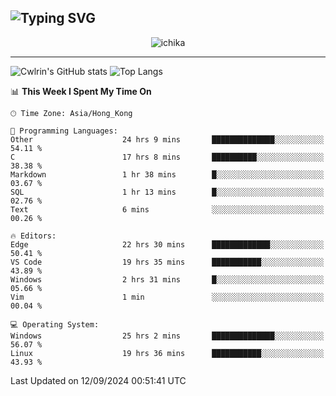 ![Typing SVG](https://readme-typing-svg.demolab.com?font=Jost&size=24&pause=1000&color=7799EE&vCenter=true&multiline=true&random=false&width=435&height=100&lines=Hi+there;I'm+Sakurakouji+Nanaha;You+can+also+tell+me+Cwlrin%E2%98%86)
---
<p align="center">
  <img src="https://image.cwlrin.wiki/images/2024/06/17/Happy-Birthday2023---.png" alt="ichika" border="0" />
</p>

---
![Cwlrin's GitHub stats](https://github-readme-stats.vercel.app/api?username=cwlrin&show_icons=true&theme=buefy)
![Top Langs](https://github-readme-stats.vercel.app/api/top-langs/?username=cwlrin&layout=compact&hide=html,css)

<!--START_SECTION:waka-->
📊 **This Week I Spent My Time On** 

```text
🕑︎ Time Zone: Asia/Hong_Kong

💬 Programming Languages: 
Other                    24 hrs 9 mins       ██████████████░░░░░░░░░░░   54.11 % 
C                        17 hrs 8 mins       ██████████░░░░░░░░░░░░░░░   38.38 % 
Markdown                 1 hr 38 mins        █░░░░░░░░░░░░░░░░░░░░░░░░   03.67 % 
SQL                      1 hr 13 mins        █░░░░░░░░░░░░░░░░░░░░░░░░   02.76 % 
Text                     6 mins              ░░░░░░░░░░░░░░░░░░░░░░░░░   00.26 % 

🔥 Editors: 
Edge                     22 hrs 30 mins      █████████████░░░░░░░░░░░░   50.41 % 
VS Code                  19 hrs 35 mins      ███████████░░░░░░░░░░░░░░   43.89 % 
Windows                  2 hrs 31 mins       █░░░░░░░░░░░░░░░░░░░░░░░░   05.66 % 
Vim                      1 min               ░░░░░░░░░░░░░░░░░░░░░░░░░   00.04 % 

💻 Operating System: 
Windows                  25 hrs 2 mins       ██████████████░░░░░░░░░░░   56.07 % 
Linux                    19 hrs 36 mins      ███████████░░░░░░░░░░░░░░   43.93 % 
```


 Last Updated on 12/09/2024 00:51:41 UTC
<!--END_SECTION:waka-->

